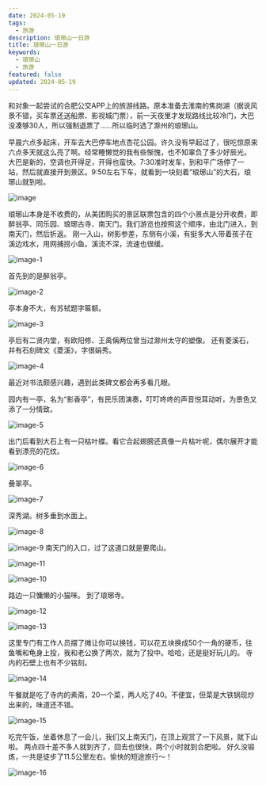 ```yaml
---
date: 2024-05-19
tags:
  - 旅游
description: 琅琊山一日游
title: 琅琊山一日游
keywords:
  - 琅琊山
  - 旅游
featured: false
updated: 2024-05-19
---
```

和对象一起尝试的合肥公交APP上的旅游线路。原本准备去淮南的焦岗湖（据说风景不错，买车票还送船票、影视城门票），前一天夜里才发现路线比较冷门，大巴没凑够30人，所以强制退票了……所以临时选了滁州的琅琊山。

早晨六点多起床，开车去大巴停车地点杏花公园。许久没有早起过了，很吃惊原来六点多天就这么亮了啊。经常睡懒觉的我有些惭愧，也不知辜负了多少好辰光。
大巴是新的，空调也开得足，开得也蛮快。7:30准时发车，到和平广场停了一站，然后就直接开到景区。9:50左右下车，就看到一块刻着“琅琊山”的大石，琅琊山就到啦。

![image](https://images.ygria.site/2025/04/8dbcd89e0747e86591aec8eb4ff92101.webp)


琅琊山本身是不收费的，从美团购买的景区联票包含的四个小景点是分开收费，即醉翁亭、同乐园、琅琊古寺、南天门。我们游览也按照这个顺序，由北门进入，到南天门，然后折返。
刚一入山，树影参差，东侧有小溪，有挺多大人带着孩子在溪边戏水，用网捕捞小鱼。溪流不深，流速也很缓。

![image-1](https://images.ygria.site/2025/04/f40f79bcee4f53bcf0421299c5382ab2.webp)



首先到的是醉翁亭。

![image-2](https://images.ygria.site/2025/04/566f9226cc96168173402ab5ae92898b.webp)




亭本身不大，有苏轼题字匾额。

![image-3](https://images.ygria.site/2025/04/7fb88d3d3b7e40e6332bb4a4ea5a2575.webp)



亭后有二贤内堂，有欧阳修、王禹偁两位曾当过滁州太守的塑像。
还有菱溪石，并有石刻碑文《菱溪》，字很娟秀。


![image-4](https://images.ygria.site/2025/04/7c9f24a9db7e446e09976c359a141d9e.webp)

最近对书法颇感兴趣，遇到此类碑文都会再多看几眼。

园内有一亭，名为“影香亭”，有民乐团演奏，叮叮咚咚的声音悦耳动听，为景色又添了一分情致。

![image-5](https://images.ygria.site/2025/04/49976298cf370c78f762a13374652586.webp)

出门后看到大石上有一只枯叶蝶。看它合起翅膀还真像一片枯叶呢，偶尔展开才能看到漂亮的花纹。

![image-6](https://images.ygria.site/2025/04/47c415aa30419fe1eebb939eaa219d5b.webp)

叠翠亭。

![image-7](https://images.ygria.site/2025/04/caa293c2514894606eb328d6eafce13d.webp)

深秀湖。树多垂到水面上。

![image-8](https://images.ygria.site/2025/04/80018ff324ecacdd79185d2f0a40d5e8.webp)


![image-9](https://images.ygria.site/2025/04/1912acc51ecf70239e238a40a5bb2fda.webp)
南天门的入口，过了这道口就是要爬山。


![image-11](https://images.ygria.site/2025/04/4fada6284a6703e61861703495975aff.webp)


![image-10](https://images.ygria.site/2025/04/1ed08f09ac6c30d5407102d24bdb3448.webp)

路边一只慵懒的小猫咪。
到了琅琊寺。

![image-12](https://images.ygria.site/2025/04/b7027e7cdc002f597a77ea8d69e79b7e.webp)

![image-13](https://images.ygria.site/2025/04/88cd6bffd0f40ce136613b4da0cc43e3.webp)


这里专门有工作人员摆了摊让你可以换钱，可以花五块换成50个一角的硬币，往鱼嘴和龟身上投，我和老公换了两次，就为了投中。哈哈，还是挺好玩儿的。
寺内的石壁上也有不少铭刻。


![image-14](https://images.ygria.site/2025/04/5d990c646cde6062e3f7fde0e5c7df08.webp)

午餐就是吃了寺内的素斋，20一个菜，两人吃了40。不便宜，但菜是大铁锅现炒出来的，味道还不错。

![image-15](https://images.ygria.site/2025/04/d0c5de0dca7f28afa49c4e14261f3c51.webp)


吃完午饭，坐着休息了一会儿，我们又上南天门，在顶上观赏了一下风景，就下山啦。
两点四十差不多人就到齐了，回去也很快，两个小时就到合肥啦。
好久没锻炼，一共是徒步了11.5公里左右。愉快的短途旅行～！

![image-16](https://images.ygria.site/2025/04/b3ea7ff5d5fa36c466d62e2ac03fbb62.webp)
